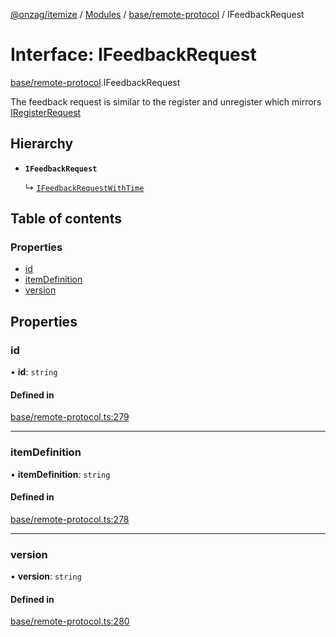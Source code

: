 [@onzag/itemize](../README.md) / [Modules](../modules.md) / [base/remote-protocol](../modules/base_remote_protocol.md) / IFeedbackRequest

# Interface: IFeedbackRequest

[base/remote-protocol](../modules/base_remote_protocol.md).IFeedbackRequest

The feedback request is similar to the register and unregister
which mirrors [IRegisterRequest](base_remote_protocol.IRegisterRequest.md)

## Hierarchy

- **`IFeedbackRequest`**

  ↳ [`IFeedbackRequestWithTime`](client_internal_testing.IFeedbackRequestWithTime.md)

## Table of contents

### Properties

- [id](base_remote_protocol.IFeedbackRequest.md#id)
- [itemDefinition](base_remote_protocol.IFeedbackRequest.md#itemdefinition)
- [version](base_remote_protocol.IFeedbackRequest.md#version)

## Properties

### id

• **id**: `string`

#### Defined in

[base/remote-protocol.ts:279](https://github.com/onzag/itemize/blob/5c2808d3/base/remote-protocol.ts#L279)

___

### itemDefinition

• **itemDefinition**: `string`

#### Defined in

[base/remote-protocol.ts:278](https://github.com/onzag/itemize/blob/5c2808d3/base/remote-protocol.ts#L278)

___

### version

• **version**: `string`

#### Defined in

[base/remote-protocol.ts:280](https://github.com/onzag/itemize/blob/5c2808d3/base/remote-protocol.ts#L280)
